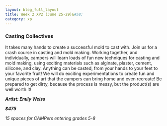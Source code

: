 ```yaml
---
layout: blog_full_layout
title: Week 2 XP2 (June 25-29)&#58; 
category: xp
---
```


### Casting Collectives

It takes many hands to create a successful mold to cast with. Join us for a crash course in casting and mold making. Working together, and individually, campers will learn loads of fun new techniques for casting and mold making, using exciting materials such as alginate, plaster, cement, silicone, and clay. Anything can be casted, from your hands to your feet to your favorite fruit! We will do exciting experimentations to create fun and unique pieces of art that the campers can bring home and even recreate! Be prepared to get dirty, because the process is messy, but the product(s) are well worth it!

**_Artist: Emily Weiss_**



**_$475_**

*15 spaces for CAMPers entering grades 5-8*
